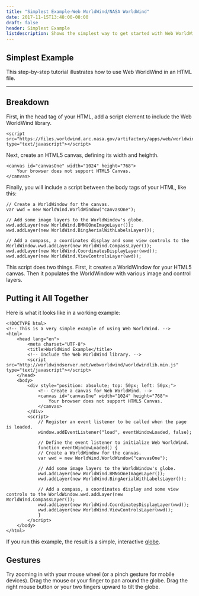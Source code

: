 ```yaml
---
title: "Simplest Example-Web WorldWind/NASA WorldWind"
date: 2017-11-15T13:48:00-08:00
draft: false
header: Simplest Example
listdescription: Shows the simplest way to get started with Web WorldWind.
---
```


## Simplest Example

This step-by-step tutorial illustrates how to use Web WorldWind in an HTML file.

---

## Breakdown

First, in the head tag of your HTML, add a script element to include the Web WorldWind library.

    <script src="https://files.worldwind.arc.nasa.gov/artifactory/apps/web/worldwind.min.js" type="text/javascript"></script>
    
Next, create an HTML5 canvas, defining its width and heighth.

    <canvas id="canvasOne" width="1024" height="768">
        Your browser does not support HTML5 Canvas.
    </canvas>

Finally, you will include a script between the body tags of your HTML, like this:

    // Create a WorldWindow for the canvas.
    var wwd = new WorldWind.WorldWindow("canvasOne");

    // Add some image layers to the WorldWindow's globe.
    wwd.addLayer(new WorldWind.BMNGOneImageLayer());
    wwd.addLayer(new WorldWind.BingAerialWithLabelsLayer());

    // Add a compass, a coordinates display and some view controls to the WorldWindow.wwd.addLayer(new WorldWind.CompassLayer());
    wwd.addLayer(new WorldWind.CoordinatesDisplayLayer(wwd));
    wwd.addLayer(new WorldWind.ViewControlsLayer(wwd));

This script does two things. First, it creates a WorldWindow for your HTML5 canvas. Then it populates the WorldWindow
with various image and control layers.

## Putting it All Together

Here is what it looks like in a working example:

    <!DOCTYPE html>
    <!-- This is a very simple example of using Web WorldWind. -->
    <html>
        <head lang="en">
            <meta charset="UTF-8">
            <title>WorldWind Example</title>
            <!-- Include the Web WorldWind library. -->
            <script src="http://worldwindserver.net/webworldwind/worldwindlib.min.js" type="text/javascript"></script>
        </head>
        <body>
            <div style="position: absolute; top: 50px; left: 50px;">
                <!-- Create a canvas for Web WorldWind. -->
                <canvas id="canvasOne" width="1024" height="768">
                    Your browser does not support HTML5 Canvas.
                </canvas>
            </div>
            <script>
                // Register an event listener to be called when the page is loaded.
                window.addEventListener("load", eventWindowLoaded, false);
    
                // Define the event listener to initialize Web WorldWind.
                function eventWindowLoaded() {
                // Create a WorldWindow for the canvas.
                var wwd = new WorldWind.WorldWindow("canvasOne");
    
                // Add some image layers to the WorldWindow's globe.
                wwd.addLayer(new WorldWind.BMNGOneImageLayer());
                wwd.addLayer(new WorldWind.BingAerialWithLabelsLayer());
    
                // Add a compass, a coordinates display and some view controls to the WorldWindow.wwd.addLayer(new WorldWind.CompassLayer());
                wwd.addLayer(new WorldWind.CoordinatesDisplayLayer(wwd));
                wwd.addLayer(new WorldWind.ViewControlsLayer(wwd));
                }
            </script>
        </body>
    </html>

If you run this example, the result is a simple, interactive [globe](https://files.worldwind.arc.nasa.gov/artifactory/apps/web/examples/SimplestExample.html).

## Gestures

Try zooming in with your mouse wheel (or a pinch gesture for mobile devices). Drag the mouse or your finger to pan
around the globe. Drag the right mouse button or your two fingers upward to tilt the globe.
